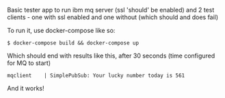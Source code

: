 Basic tester app to run ibm mq server (ssl 'should' be enabled)
and 2 test clients - one with ssl enabled and one without (which should and does fail)

To run it, use docker-compose like so:
```
$ docker-compose build && docker-compose up
```

Which should end with results like this, after 30 seconds (time configured for MQ to start)

```
mqclient    | SimplePubSub: Your lucky number today is 561
```

And it works!
  
